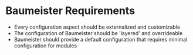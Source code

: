 Baumeister Requirements
=======================

* Every configuration aspect should be externalized and customizable
* The configuration of Baumeister should be 'layered' and overrideable
* Baumeister should provide a default configuration that requires minimal configuration for modules
